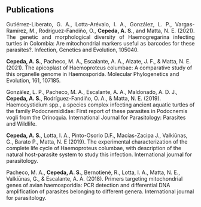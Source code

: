 ## Publications

<p align="justify"> 
Gutiérrez-Liberato, G. A., Lotta-Arévalo, I. A., González, L. P., Vargas-Ramírez, M., Rodríguez-Fandiño, O., <b>Cepeda, A. S.</b>, and Matta, N. E. (2021). The genetic and morphological diversity of Haemogregarina infecting turtles in Colombia: Are mitochondrial markers useful as barcodes for these parasites?. Infection, Genetics and Evolution, 105040.

<b>Cepeda, A. S.</b>, Pacheco, M. A., Escalante, A. A., Alzate, J. F., & Matta, N. E. (2021). The apicoplast of Haemoproteus columbae: A comparative study of this organelle genome in Haemosporida. Molecular Phylogenetics and Evolution, 161, 107185.

González, L. P., Pacheco, M. A., Escalante, A. A., Maldonado, A. D. J., <b>Cepeda, A. S.</b>, Rodríguez-Fandiño, O. A., & Matta, N. E. (2019). Haemocystidium spp., a species complex infecting ancient aquatic turtles of the family Podocnemididae: First report of these parasites in Podocnemis vogli from the Orinoquia. International Journal for Parasitology: Parasites and Wildlife.

<b>Cepeda, A. S.</b>, Lotta, I. A., Pinto-Osorio D.F., Macías-Zacipa J., Valkiūnas, G., Barato P., Matta, N. E (2019). The experimental characterization of the complete life cycle of Haemoproteus columbae, with description of the natural host-parasite system to study this infection. International journal for parasitology.

Pacheco, M. A., <b>Cepeda, A. S.</b>, Bernotienė, R., Lotta, I. A., Matta, N. E., Valkiūnas, G., & Escalante, A. A. (2018). Primers targeting mitochondrial genes of avian haemosporidia: PCR detection and differential DNA amplification of parasites belonging to different genera. International journal for parasitology.

  </p>
